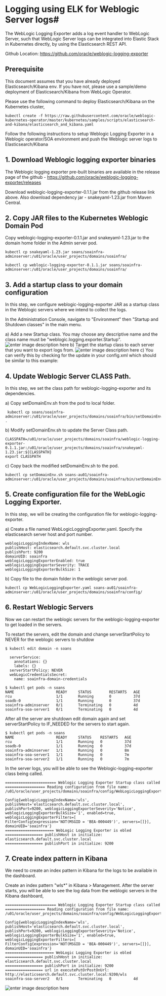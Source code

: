 # Logging using ELK for Weblogic Server logs#

The WebLogic Logging Exporter adds a log event handler to WebLogic Server, such that WebLogic Server logs can be integrated into Elastic Stack in Kubernetes directly, by using the Elasticsearch REST API.

Github Location: https://github.com/oracle/weblogic-logging-exporter

## Prerequisite ##
This document assumes that you have already deployed Elasticsearch/Kibana env. If you have not, please use a sample/demo deployment of Elasticsearch/Kibana from WebLogic Operator.

Please use the following command to deploy Elasticsearch/Kibana on the Kubernetes cluster,

```
kubectl create -f https://raw.githubusercontent.com/oracle/weblogic-kubernetes-operator/master/kubernetes/samples/scripts/elasticsearch-and-kibana/elasticsearch_and_kibana.yaml
```

Follow the following instructions to setup Weblogic Logging Exporter in a Weblogic operator/SOA environment and push the Weblogic server logs to Elasticsearch/Kibana


## 1. Download Weblogic logging exporter binaries ##

The Weblogic logging exporter pre-built binaries are available in the release page of the github - https://github.com/oracle/weblogic-logging-exporter/releases

Download weblogic-logging-exporter-0.1.1.jar from the github release link above. Also download dependency jar - snakeyaml-1.23.jar from Maven Central.


## 2. Copy JAR files to the Kubernetes Weblogic Domain Pod ##
Copy weblogic-logging-exporter-0.1.1.jar and snakeyaml-1.23.jar to the domain home folder in the Admin server pod.

```
kubectl cp snakeyaml-1.23.jar soans/soainfra-adminserver:/u01/oracle/user_projects/domains/soainfra/
 
kubectl cp weblogic-logging-exporter-0.1.1.jar soans/soainfra-adminserver:/u01/oracle/user_projects/domains/soainfra/
```

## 3. Add a startup class to your domain configuration ##
In this step, we configure weblogic-logging-exporter JAR as a startup class in the Weblogic servers where we intend to collect the logs.

In the Administration Console, navigate to "Environment" then "Startup and Shutdown classes" in the main menu.

a) Add a new Startup class. You may choose any descriptive name and the class name must be "weblogic.logging.exporter.Startup".
![enter image description here](https://github.com/wenjian80/soak8_lab/blob/main/img/startup1.png)
b) Target the startup class to each server that you want to export logs from.
![enter image description here](https://github.com/wenjian80/soak8_lab/blob/main/img/startup2.png)
c) You can verify this by checking for the update in your config.xml which should be similar to this example:

## 4. Update Weblogic Server CLASS Path. ##
In this step, we set the class path for weblogic-logging-exporter and its dependencies.

a) Copy setDomainEnv.sh from the pod to local folder.
```
 kubectl cp soans/soainfra-adminserver:/u01/oracle/user_projects/domains/soainfra/bin/setDomainEnv.sh .
```

b) Modify setDomainEnv.sh to update the Server Class path.
```
CLASSPATH=/u01/oracle/user_projects/domains/soainfra/weblogic-logging-exporter-0.1.1.jar:/u01/oracle/user_projects/domains/soainfra/snakeyaml-1.23.jar:${CLASSPATH}
export CLASSPATH
```

c) Copy back the modified setDomainEnv.sh to the pod.
```
kubectl cp setDomainEnv.sh soans-au01/soainfra-adminserver:/u01/oracle/user_projects/domains/soainfra/bin/setDomainEnv.sh
```

## 5. Create configuration file for the WebLogic Logging Exporter. ##
In this step, we will be creating the configuration file for weblogic-logging-exporter.

a) Create a file named WebLogicLoggingExporter.yaml. Specify the elasticsearch server host and port number.

```
weblogicLoggingIndexName: wls
publishHost: elasticsearch.default.svc.cluster.local
publishPort: 9200
domainUID: soainfra
weblogicLoggingExporterEnabled: true
weblogicLoggingExporterSeverity: TRACE
weblogicLoggingExporterBulkSize: 1
```

b) Copy file to the domain folder in the weblogic server pod.
```
kubectl cp WebLogicLoggingExporter.yaml soans-au01/soainfra-adminserver:/u01/oracle/user_projects/domains/soainfra/config/
```

## 6. Restart Weblogic Servers ##
Now we can restart the weblogic servers for the weblogic-logging-exporter to get loaded in the servers.

To restart the servers, edit the domain and change serverStartPolicy to NEVER for the weblogic servers to shutdow

```
$ kubectl edit domain -n soans
 
  serverService:
    annotations: {}
    labels: {}
  serverStartPolicy: NEVER
  webLogicCredentialsSecret:
    name: soainfra-domain-credentials
 
$ kubectl get pods -n soans
NAME                   READY     STATUS        RESTARTS   AGE
rcu                    1/1       Running       0          37d
soadb-0                1/1       Running       0          37d
soainfra-adminserver   0/1       Terminating   0          4d
soainfra-soa-server1   0/1       Terminating   0          4d
```

After all the server are shutdown edit domain again and set serverStartPolicy to IF_NEEDED for the servers to start again.
```
$ kubectl get pods -n soans
NAME                   READY     STATUS    RESTARTS   AGE
rcu                    1/1       Running   0          37d
soadb-0                1/1       Running   0          37d
soainfra-adminserver   1/1       Running   0          8m
soainfra-soa-server1   1/1       Running   0          7m
soainfra-soa-server2   1/1       Running   0          7m
```

In the server logs, you will be able to see the Weblogic-logging-exporter class being called.

```
======================= Weblogic Logging Exporter Startup class called 
================== Reading configuration from file name: /u01/oracle/user_projects/domains/soainfra/config/WebLogicLoggingExporter.yaml 
  
Config{weblogicLoggingIndexName='wls', publishHost='elasticsearch.default.svc.cluster.local', publishPort=9200, weblogicLoggingExporterSeverity='Notice', weblogicLoggingExporterBulkSize='1', enabled=true, weblogicLoggingExporterFilters=[
FilterConfig{expression='NOT(MSGID = 'BEA-000449')', servers=[]}], domainUID='soainfra'} 
====================== WebLogic Logging Exporter is ebled 
================= publishHost in initialize: elasticsearch.default.svc.cluster.local 
================= publishPort in initialize: 9200 

```

## 7. Create index pattern in Kibana ##
We need to create an index pattern in Kibana for the logs to be available in the dashboard.

Create an index pattern "wls*" in Kibana > Management. After the server starts, you will be able to see the log data from the weblogic servers in the Kibana dashboard,
```
======================= Weblogic Logging Exporter Startup class called  
================== Reading configuration from file name: /u01/oracle/user_projects/domains/soainfra/config/WebLogicLoggingExporter.yaml  
  
Config{weblogicLoggingIndexName='wls', publishHost='elasticsearch.default.svc.cluster.local', publishPort=9200, weblogicLoggingExporterSeverity='Notice', weblogicLoggingExporterBulkSize='1', enabled=true, weblogicLoggingExporterFilters=[
FilterConfig{expression='NOT(MSGID = 'BEA-000449')', servers=[]}], domainUID='soainfra'}  
====================== WebLogic Logging Exporter is ebled  
================= publishHost in initialize: elasticsearch.default.svc.cluster.local  
================= publishPort in initialize: 9200  
================= url in executePutOrPostOnUrl: http://elasticsearch.default.svc.cluster.local:9200/wls
soainfra-soa-server2   0/1       Terminating   0          4d
```
![enter image description here](https://github.com/wenjian80/soak8_lab/blob/main/img/startup3.png)
<!--stackedit_data:
eyJoaXN0b3J5IjpbLTQzNDg2NTIxOV19
-->